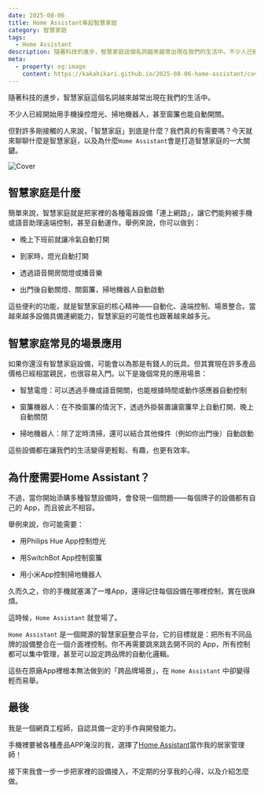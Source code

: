 ```yaml
---
date: 2025-08-06
title: Home Assistant串起智慧家庭
category: 智慧家庭
tags:
  - Home Assistant
description: 隨著科技的進步，智慧家庭這個名詞越來越常出現在我們的生活中。不少人已經開始用手機操控燈光、掃地機器人，甚至窗簾也能自動開關。但對許多剛接觸的人來說，「智慧家庭」到底是什麼？我們真的有需要嗎？今天就來聊聊什麼是智慧家庭，以及為什麼 Home Assistant 會是打造智慧家庭的一大關鍵。
meta:
  - property: og:image
    content: https://kakahikari.github.io/2025-08-06-home-assistant/cover.jpg
---
```


隨著科技的進步，智慧家庭這個名詞越來越常出現在我們的生活中。

不少人已經開始用手機操控燈光、掃地機器人，甚至窗簾也能自動開關。

但對許多剛接觸的人來說，「智慧家庭」到底是什麼？我們真的有需要嗎？今天就來聊聊什麼是智慧家庭，以及為什麼`Home Assistant`會是打造智慧家庭的一大關鍵。

![Cover](/2025-08-06-home-assistant/cover.jpg)

## 智慧家庭是什麼

簡單來說，智慧家庭就是把家裡的各種電器設備「連上網路」，讓它們能夠被手機或語音助理遠端控制，甚至自動運作。舉例來說，你可以做到：

- 晚上下班前就讓冷氣自動打開

- 到家時，燈光自動打開

- 透過語音開房間燈或播音樂

- 出門後自動關燈、關窗簾，掃地機器人自動啟動

這些便利的功能，就是智慧家庭的核心精神——自動化、遠端控制、場景整合。當越來越多設備具備連網能力，智慧家庭的可能性也跟著越來越多元。

## 智慧家庭常見的場景應用

如果你還沒有智慧家庭設備，可能會以為那是有錢人的玩具。但其實現在許多產品價格已經相當親民，也很容易入門。以下是幾個常見的應用場景：

- 智慧電燈：可以透過手機或語音開關，也能根據時間或動作感應器自動控制

- 窗簾機器人：在不換窗簾的情況下，透過外掛裝置讓窗簾早上自動打開、晚上自動關閉

- 掃地機器人：除了定時清掃，還可以結合其他條件（例如你出門後）自動啟動

這些設備都在讓我們的生活變得更輕鬆、有趣，也更有效率。

## 為什麼需要Home Assistant？

不過，當你開始添購多種智慧設備時，會發現一個問題——每個牌子的設備都有自己的 App，而且彼此不相容。

舉例來說，你可能需要：

- 用Philips Hue App控制燈光

- 用SwitchBot App控制窗簾

- 用小米App控制掃地機器人

久而久之，你的手機就塞滿了一堆App，還得記住每個設備在哪裡控制，實在很麻煩。

這時候，`Home Assistant` 就登場了。

`Home Assistant` 是一個開源的智慧家庭整合平台，它的目標就是：把所有不同品牌的設備整合在一個介面裡控制。你不再需要跳來跳去開不同的 App，所有控制都可以集中管理，甚至可以設定跨品牌的自動化邏輯。

這些在原廠App裡根本無法做到的「跨品牌場景」，在 `Home Assistant` 中卻變得輕而易舉。

## 最後

我是一個網頁工程師，自認具備一定的手作與開發能力。

手機裡要被各種產品APP淹沒的我，選擇了[Home Assistant](https://www.home-assistant.io/)當作我的居家管理師！

接下來我會一步一步把家裡的設備接入，不定期的分享我的心得，以及介紹怎麼做。
